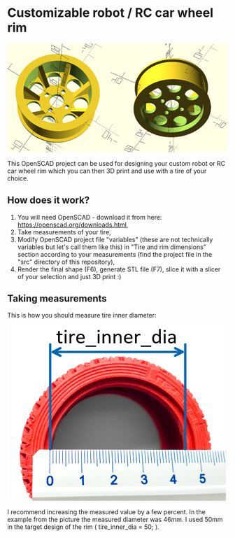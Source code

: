 # Customizable robot / RC car wheel rim

![Example rim design](img/rim_example_openscad.png?raw=true)

This OpenSCAD project can be used for designing your custom robot or RC car wheel rim which you can then 3D print and use with a tire of your choice.

## How does it work?
1. You will need OpenSCAD - download it from here: https://openscad.org/downloads.html,
2. Take measurements of your tire,
3. Modify OpenSCAD project file "variables" (these are not technically variables but let's call them like this) in "Tire and rim dimensions" section according to your measurements (find the project file in the "src" directory of this repository),
3. Render the final shape (F6), generate STL file (F7), slice it with a slicer of your selection and just 3D print :)

## Taking measurements

This is how you should measure tire inner diameter:

![How to measure tire_inner_dia](img/tire_inner_dia_meas_500px.png?raw=true)

I recommend increasing the measured value by a few percent. In the example from the picture the measured diameter was 46mm. I used 50mm in the target design of the rim ( tire_inner_dia = 50; ).
